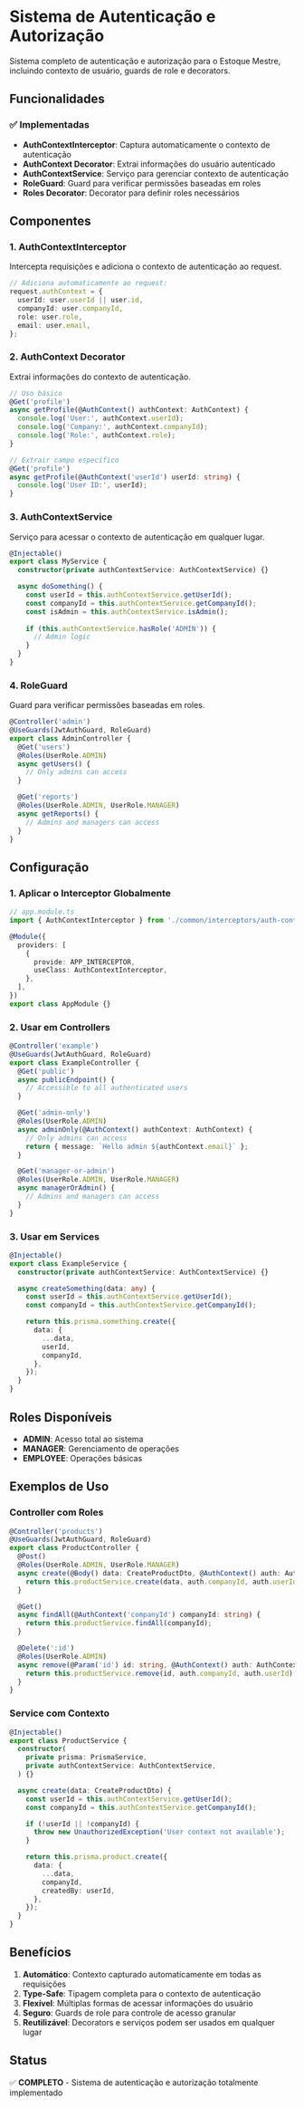 # Sistema de Autenticação e Autorização

Sistema completo de autenticação e autorização para o Estoque Mestre, incluindo contexto de usuário, guards de role e decorators.

## Funcionalidades

### ✅ Implementadas

- **AuthContextInterceptor**: Captura automaticamente o contexto de autenticação
- **AuthContext Decorator**: Extrai informações do usuário autenticado
- **AuthContextService**: Serviço para gerenciar contexto de autenticação
- **RoleGuard**: Guard para verificar permissões baseadas em roles
- **Roles Decorator**: Decorator para definir roles necessários

## Componentes

### 1. AuthContextInterceptor

Intercepta requisições e adiciona o contexto de autenticação ao request.

```typescript
// Adiciona automaticamente ao request:
request.authContext = {
  userId: user.userId || user.id,
  companyId: user.companyId,
  role: user.role,
  email: user.email,
};
```

### 2. AuthContext Decorator

Extrai informações do contexto de autenticação.

```typescript
// Uso básico
@Get('profile')
async getProfile(@AuthContext() authContext: AuthContext) {
  console.log('User:', authContext.userId);
  console.log('Company:', authContext.companyId);
  console.log('Role:', authContext.role);
}

// Extrair campo específico
@Get('profile')
async getProfile(@AuthContext('userId') userId: string) {
  console.log('User ID:', userId);
}
```

### 3. AuthContextService

Serviço para acessar o contexto de autenticação em qualquer lugar.

```typescript
@Injectable()
export class MyService {
  constructor(private authContextService: AuthContextService) {}

  async doSomething() {
    const userId = this.authContextService.getUserId();
    const companyId = this.authContextService.getCompanyId();
    const isAdmin = this.authContextService.isAdmin();
    
    if (this.authContextService.hasRole('ADMIN')) {
      // Admin logic
    }
  }
}
```

### 4. RoleGuard

Guard para verificar permissões baseadas em roles.

```typescript
@Controller('admin')
@UseGuards(JwtAuthGuard, RoleGuard)
export class AdminController {
  @Get('users')
  @Roles(UserRole.ADMIN)
  async getUsers() {
    // Only admins can access
  }

  @Get('reports')
  @Roles(UserRole.ADMIN, UserRole.MANAGER)
  async getReports() {
    // Admins and managers can access
  }
}
```

## Configuração

### 1. Aplicar o Interceptor Globalmente

```typescript
// app.module.ts
import { AuthContextInterceptor } from './common/interceptors/auth-context.interceptor';

@Module({
  providers: [
    {
      provide: APP_INTERCEPTOR,
      useClass: AuthContextInterceptor,
    },
  ],
})
export class AppModule {}
```

### 2. Usar em Controllers

```typescript
@Controller('example')
@UseGuards(JwtAuthGuard, RoleGuard)
export class ExampleController {
  @Get('public')
  async publicEndpoint() {
    // Accessible to all authenticated users
  }

  @Get('admin-only')
  @Roles(UserRole.ADMIN)
  async adminOnly(@AuthContext() authContext: AuthContext) {
    // Only admins can access
    return { message: `Hello admin ${authContext.email}` };
  }

  @Get('manager-or-admin')
  @Roles(UserRole.ADMIN, UserRole.MANAGER)
  async managerOrAdmin() {
    // Admins and managers can access
  }
}
```

### 3. Usar em Services

```typescript
@Injectable()
export class ExampleService {
  constructor(private authContextService: AuthContextService) {}

  async createSomething(data: any) {
    const userId = this.authContextService.getUserId();
    const companyId = this.authContextService.getCompanyId();

    return this.prisma.something.create({
      data: {
        ...data,
        userId,
        companyId,
      },
    });
  }
}
```

## Roles Disponíveis

- **ADMIN**: Acesso total ao sistema
- **MANAGER**: Gerenciamento de operações
- **EMPLOYEE**: Operações básicas

## Exemplos de Uso

### Controller com Roles

```typescript
@Controller('products')
@UseGuards(JwtAuthGuard, RoleGuard)
export class ProductController {
  @Post()
  @Roles(UserRole.ADMIN, UserRole.MANAGER)
  async create(@Body() data: CreateProductDto, @AuthContext() auth: AuthContext) {
    return this.productService.create(data, auth.companyId, auth.userId);
  }

  @Get()
  async findAll(@AuthContext('companyId') companyId: string) {
    return this.productService.findAll(companyId);
  }

  @Delete(':id')
  @Roles(UserRole.ADMIN)
  async remove(@Param('id') id: string, @AuthContext() auth: AuthContext) {
    return this.productService.remove(id, auth.companyId, auth.userId);
  }
}
```

### Service com Contexto

```typescript
@Injectable()
export class ProductService {
  constructor(
    private prisma: PrismaService,
    private authContextService: AuthContextService,
  ) {}

  async create(data: CreateProductDto) {
    const userId = this.authContextService.getUserId();
    const companyId = this.authContextService.getCompanyId();

    if (!userId || !companyId) {
      throw new UnauthorizedException('User context not available');
    }

    return this.prisma.product.create({
      data: {
        ...data,
        companyId,
        createdBy: userId,
      },
    });
  }
}
```

## Benefícios

1. **Automático**: Contexto capturado automaticamente em todas as requisições
2. **Type-Safe**: Tipagem completa para o contexto de autenticação
3. **Flexível**: Múltiplas formas de acessar informações do usuário
4. **Seguro**: Guards de role para controle de acesso granular
5. **Reutilizável**: Decorators e serviços podem ser usados em qualquer lugar

## Status

✅ **COMPLETO** - Sistema de autenticação e autorização totalmente implementado

